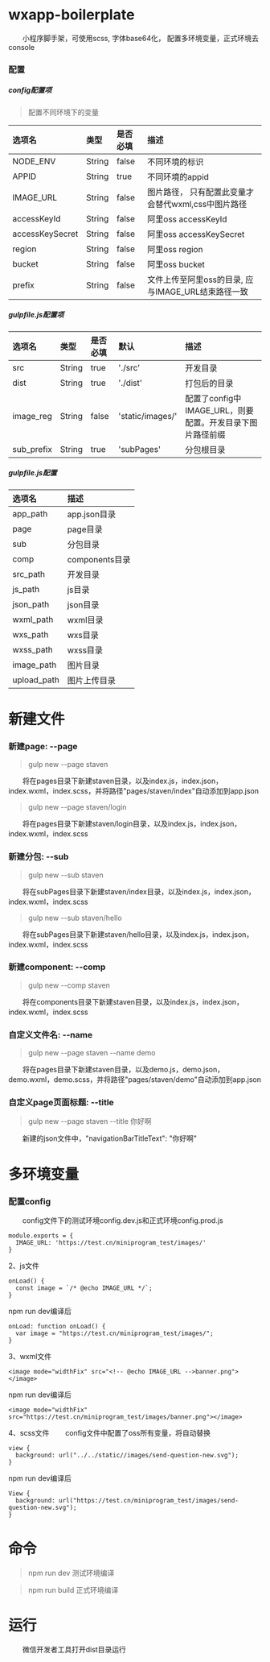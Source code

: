 # wxapp-boilerplate
&emsp;&emsp;小程序脚手架，可使用scss, 字体base64化， 配置多环境变量，正式环境去console

### 配置
##### config配置项
> 配置不同环境下的变量

| 选项名 | 类型 | 是否必填 | 描述 |
| :---  | :--- | :--- | :--- |
| NODE_ENV | String | false |  不同环境的标识 |
| APPID | String | true |  不同环境的appid |
| IMAGE_URL | String | false | 图片路径， 只有配置此变量才会替代wxml,css中图片路径 |
| accessKeyId | String | false | 阿里oss accessKeyId |
| accessKeySecret | String | false | 阿里oss accessKeySecret |
| region | String | false | 阿里oss region |
| bucket | String | false | 阿里oss bucket |
| prefix | String | false | 文件上传至阿里oss的目录, 应与IMAGE_URL结束路径一致 |

##### gulpfile.js配置项

| 选项名 | 类型 | 是否必填 | 默认 |  描述 |
| :---  | :--- | :--- | :--- | :--- |
| src | String | true |  './src' | 开发目录 |
| dist | String | true |  './dist' |打包后的目录 |
| image_reg | String | false | 'static/images/' | 配置了config中IMAGE_URL，则要配置。开发目录下图片路径前缀 |
| sub_prefix | String | true |  'subPages' | 分包根目录 |

#####  gulpfile.js配置
| 选项名 | 描述 |
| :---  | :--- |
| app_path |  app.json目录 |
| page |  page目录 |
| sub |  分包目录 |
| comp |  components目录 |
| src_path |  开发目录 |
| js_path |  js目录 |
| json_path |  json目录 |
| wxml_path |  wxml目录 |
| wxs_path |  wxs目录 |
| wxss_path |  wxss目录 |
| image_path |  图片目录 |
| upload_path |  图片上传目录 |


# 新建文件
### 新建page: --page
> gulp new --page staven

&emsp;&emsp;将在pages目录下新建staven目录，以及index.js，index.json，index.wxml，index.scss，并将路径"pages/staven/index"自动添加到app.json

> gulp new --page staven/login

&emsp;&emsp;将在pages目录下新建staven/login目录，以及index.js，index.json，index.wxml，index.scss

### 新建分包: --sub
> gulp new --sub staven

&emsp;&emsp;将在subPages目录下新建staven/index目录，以及index.js，index.json，index.wxml，index.scss

> gulp new --sub staven/hello

&emsp;&emsp;将在subPages目录下新建staven/hello目录，以及index.js，index.json，index.wxml，index.scss

### 新建component: --comp
> gulp new --comp staven

&emsp;&emsp;将在components目录下新建staven目录，以及index.js，index.json，index.wxml，index.scss

### 自定义文件名: --name
> gulp new --page staven --name demo

&emsp;&emsp;将在pages目录下新建staven目录，以及demo.js，demo.json，demo.wxml，demo.scss，并将路径"pages/staven/demo"自动添加到app.json

### 自定义page页面标题: --title
> gulp new --page staven --title 你好啊

&emsp;&emsp;新建的json文件中，"navigationBarTitleText": "你好啊"

# 多环境变量
### 配置config
&emsp;&emsp;config文件下的测试环境config.dev.js和正式环境config.prod.js
```
module.exports = {
  IMAGE_URL: 'https://test.cn/miniprogram_test/images/'
}
```

2、js文件
```
onLoad() {
  const image = `/* @echo IMAGE_URL */`;
}
```
npm run dev编译后
```
onLoad: function onLoad() {
  var image = "https://test.cn/miniprogram_test/images/";
}
```

3、wxml文件
```
<image mode="widthFix" src="<!-- @echo IMAGE_URL -->banner.png"></image>
```
npm run dev编译后
```
<image mode="widthFix" src="https://test.cn/miniprogram_test/images/banner.png"></image>
```

4、scss文件
&emsp;&emsp;config文件中配置了oss所有变量，将自动替换
```
view {
  background: url("../../static//images/send-question-new.svg");
}
```
npm run dev编译后
```
View {
  background: url("https://test.cn/miniprogram_test/images/send-question-new.svg");
}
```

# 命令
> npm run dev 测试环境编译

> npm run build 正式环境编译

# 运行
&emsp;&emsp;微信开发者工具打开dist目录运行